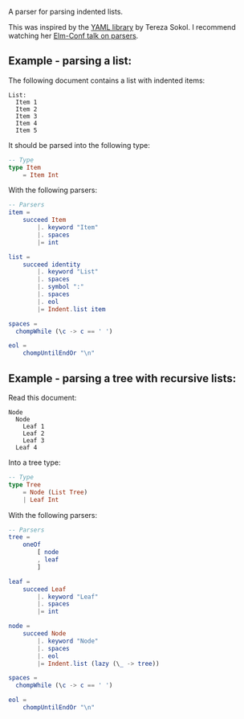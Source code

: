 A parser for parsing indented lists.

This was inspired by the [YAML library](https://github.com/terezka/yaml) by Tereza Sokol. I recommend watching her [Elm-Conf talk on parsers](https://www.youtube.com/watch?v=M9ulswr1z0E).


## Example - parsing a list:

The following document contains a list with indented items:
```
List:
  Item 1
  Item 2
  Item 3
  Item 4
  Item 5
```
It should be parsed into the following type:

```elm
-- Type
type Item
    = Item Int
```

With the following parsers:
```elm
-- Parsers
item =
    succeed Item
        |. keyword "Item"
        |. spaces
        |= int

list =
    succeed identity
        |. keyword "List"
        |. spaces
        |. symbol ":"
        |. spaces
        |. eol
        |= Indent.list item

spaces =
  chompWhile (\c -> c == ' ')

eol =
    chompUntilEndOr "\n"
```

## Example - parsing a tree with recursive lists:

Read this document:
```
Node
  Node
    Leaf 1
    Leaf 2
    Leaf 3
  Leaf 4
```

Into a tree type:
```elm
-- Type
type Tree
    = Node (List Tree)
    | Leaf Int

```

With the following parsers:
```elm
-- Parsers
tree =
    oneOf
        [ node
        , leaf
        ]

leaf =
    succeed Leaf
        |. keyword "Leaf"
        |. spaces
        |= int

node =
    succeed Node
        |. keyword "Node"
        |. spaces
        |. eol
        |= Indent.list (lazy (\_ -> tree))

spaces =
  chompWhile (\c -> c == ' ')

eol =
    chompUntilEndOr "\n"
```
